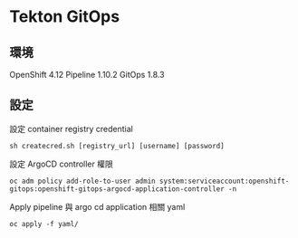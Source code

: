 # Tekton GitOps

## 環境
OpenShift 4.12
Pipeline 1.10.2
GitOps 1.8.3

## 設定
設定 container registry credential
```
sh createcred.sh [registry_url] [username] [password]
```

設定 ArgoCD controller 權限
```
oc adm policy add-role-to-user admin system:serviceaccount:openshift-gitops:openshift-gitops-argocd-application-controller -n
```

Apply pipeline 與 argo cd application 相關 yaml
```
oc apply -f yaml/
```